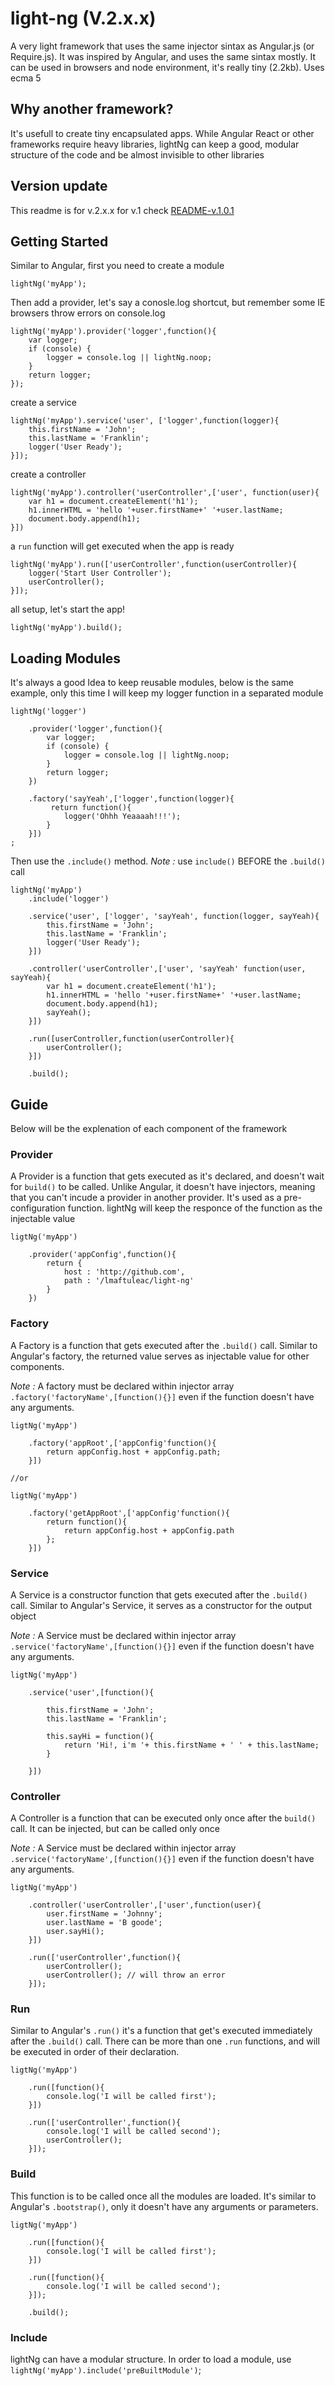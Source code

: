 # light-ng (V.2.x.x)
A very light framework that uses the same injector sintax as Angular.js (or Require.js). It was inspired by Angular, and uses the same sintax mostly.
It can be used in browsers and node environment, it's really tiny (2.2kb). Uses ecma 5

## Why another framework?
It's usefull to create tiny encapsulated apps. While Angular React or other frameworks require heavy libraries, 
lightNg can keep a good, modular structure of the code and be almost invisible to other libraries

## Version update
This readme is for v.2.x.x for v.1 check [README-v.1.0.1](https://github.com/lmaftuleac/light-ng/blob/master/README-v1.0.1.md)

## Getting Started

Similar to Angular, first you need to create a module 

```
lightNg('myApp');
```

Then add a provider, let's say a conosle.log shortcut, but remember some IE browsers throw errors on console.log

```
lightNg('myApp').provider('logger',function(){
    var logger;
    if (console) {
        logger = console.log || lightNg.noop;
    }
    return logger;
});
```

create a service

```
lightNg('myApp').service('user', ['logger',function(logger){
    this.firstName = 'John';
    this.lastName = 'Franklin';
    logger('User Ready');
}]);
```

create a controller

```
lightNg('myApp').controller('userController',['user', function(user){
    var h1 = document.createElement('h1');
    h1.innerHTML = 'hello '+user.firstName+' '+user.lastName;
    document.body.append(h1);
}])
```

a `run` function will get executed when the app is ready

```
lightNg('myApp').run(['userController',function(userController){
    logger('Start User Controller');
    userController();
}]);
```

all setup, let's start the app!
```
lightNg('myApp').build();

```

## Loading Modules

It's always a good Idea to keep reusable modules, below is the same example, only this time I will keep my logger function in a separated module

```
lightNg('logger')

    .provider('logger',function(){
        var logger;
        if (console) {
            logger = console.log || lightNg.noop;
        }
        return logger;
    })

    .factory('sayYeah',['logger',function(logger){
         return function(){
            logger('Ohhh Yeaaaah!!!');
        }
    }])
;
```
Then use the `.include()` method. 
*Note :* use `include()` BEFORE the `.build()` call

```
lightNg('myApp')
    .include('logger')
    
    .service('user', ['logger', 'sayYeah', function(logger, sayYeah){
        this.firstName = 'John';
        this.lastName = 'Franklin';
        logger('User Ready');
    }])

    .controller('userController',['user', 'sayYeah' function(user, sayYeah){
        var h1 = document.createElement('h1');
        h1.innerHTML = 'hello '+user.firstName+' '+user.lastName;
        document.body.append(h1);
        sayYeah();
    }])

    .run([userController,function(userController){
        userController();
    }])

    .build();
```

## Guide

Below will be the explenation of each component of the framework

### Provider
A Provider is a function that gets executed as it's declared, and doesn't wait for `build()` to be called. Unlike Angular, it doesn't have injectors, meaning that you can't incude a provider in another provider. It's used as a pre-configuration function. lightNg will keep the responce of the function as the injectable value

```
ligtNg('myApp')
    
    .provider('appConfig',function(){
        return {
            host : 'http://github.com',
            path : '/lmaftuleac/light-ng'
        }
    })
```
### Factory
A Factory is a function that gets executed after the `.build()` call. Similar to Angular's factory, the returned value serves as injectable value for other components.


*Note :* A factory must be declared within injector array `.factory('factoryName',[function(){}]` even if the function doesn't have any arguments.

```
ligtNg('myApp')
    
    .factory('appRoot',['appConfig'function(){
        return appConfig.host + appConfig.path;
    }])

//or

ligtNg('myApp')
    
    .factory('getAppRoot',['appConfig'function(){
        return function(){ 
            return appConfig.host + appConfig.path 
        };
    }])
```

### Service
A Service is a constructor function that gets executed after the `.build()` call. Similar to Angular's Service, it serves as a constructor for the output object 


*Note :* A Service must be declared within injector array `.service('factoryName',[function(){}]` even if the function doesn't have any arguments.

```
ligtNg('myApp')
    
    .service('user',[function(){
        
        this.firstName = 'John';
        this.lastName = 'Franklin';
        
        this.sayHi = function(){
            return 'Hi!, i'm '+ this.firstName + ' ' + this.lastName;
        }

    }])

```

### Controller

A Controller is a function that can be executed only once after the `build()` call. It can be injected, but can be called only once


*Note :* A Service must be declared within injector array `.service('factoryName',[function(){}]` even if the function doesn't have any arguments.

```
ligtNg('myApp')
    
    .controller('userController',['user',function(user){
        user.firstName = 'Johnny';
        user.lastName = 'B goode';
        user.sayHi();
    }])

    .run(['userController',function(){
        userController();
        userController(); // will throw an error
    }]);
```

### Run

Similar to Angular's `.run()` it's a function that get's executed immediately after the `.build()` call. There can be more than one `.run` functions, and will be 
executed in order of their declaration. 

```
ligtNg('myApp')

    .run([function(){
        console.log('I will be called first');
    }])    

    .run(['userController',function(){
        console.log('I will be called second');
        userController();
    }]);
```

### Build

This function is to be called once all the modules are loaded. It's similar to Angular's `.bootstrap()`, only it doesn't have any arguments or parameters.

```
ligtNg('myApp')

    .run([function(){
        console.log('I will be called first');
    }])    

    .run([function(){
        console.log('I will be called second');
    }]);

    .build();
```

### Include

lightNg can have a modular structure. In order to load a module, use `lightNg('myApp').include('preBuiltModule')`;
